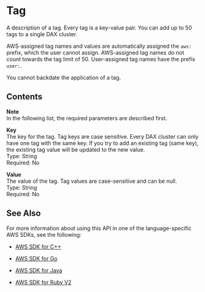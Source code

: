 # Tag<a name="API_dax_Tag"></a>

A description of a tag\. Every tag is a key\-value pair\. You can add up to 50 tags to a single DAX cluster\.

AWS\-assigned tag names and values are automatically assigned the `aws:` prefix, which the user cannot assign\. AWS\-assigned tag names do not count towards the tag limit of 50\. User\-assigned tag names have the prefix `user:`\.

You cannot backdate the application of a tag\.

## Contents<a name="API_dax_Tag_Contents"></a>

**Note**  
In the following list, the required parameters are described first\.

 **Key**   
The key for the tag\. Tag keys are case sensitive\. Every DAX cluster can only have one tag with the same key\. If you try to add an existing tag \(same key\), the existing tag value will be updated to the new value\.  
Type: String  
Required: No

 **Value**   
The value of the tag\. Tag values are case\-sensitive and can be null\.   
Type: String  
Required: No

## See Also<a name="API_dax_Tag_SeeAlso"></a>

For more information about using this API in one of the language\-specific AWS SDKs, see the following:

+  [AWS SDK for C\+\+](http://docs.aws.amazon.com/goto/SdkForCpp/dax-2017-04-19/Tag) 

+  [AWS SDK for Go](http://docs.aws.amazon.com/goto/SdkForGoV1/dax-2017-04-19/Tag) 

+  [AWS SDK for Java](http://docs.aws.amazon.com/goto/SdkForJava/dax-2017-04-19/Tag) 

+  [AWS SDK for Ruby V2](http://docs.aws.amazon.com/goto/SdkForRubyV2/dax-2017-04-19/Tag) 